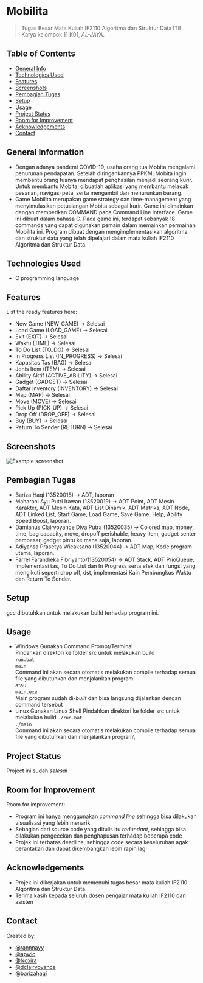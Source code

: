 # Mobilita
> Tugas Besar Mata Kuliah IF2110 Algoritma dan Struktur Data ITB.
> Karya kelompok 11 K01, <i>AL-JAYA</i>.

## Table of Contents
* [General Info](#general-information)
* [Technologies Used](#technologies-used)
* [Features](#features)
* [Screenshots](#screenshots)
* [Pembagian Tugas](#pembagian-tugas)
* [Setup](#setup)
* [Usage](#usage)
* [Project Status](#project-status)
* [Room for Improvement](#room-for-improvement)
* [Acknowledgements](#acknowledgements)
* [Contact](#contact)
<!-- * [License](#license) -->


## General Information
- Dengan adanya pandemi COVID-19, usaha orang tua Mobita mengalami penurunan pendapatan. Setelah diringankannya PPKM, Mobita ingin membantu orang tuanya mendapat penghasilan menjadi seorang kurir. Untuk membantu Mobita, dibuatlah aplikasi yang membantu melacak pesanan, navigasi peta, serta mengambil dan menurunkan barang.
- Game Mobilita merupakan game strategy dan time-management yang menyimulasikan petualangan Mobita sebagai kurir. Game ini dimainkan dengan memberikan COMMAND pada Command Line Interface. Game ini dibuat dalam bahasa C. Pada game ini, terdapat sebanyak 18 commands yang dapat digunakan pemain dalam memainkan permainan Mobilita ini. Program dibuat dengan mengimplementasikan algoritma dan struktur data yang telah dipelajari dalam mata kuliah IF2110 Algoritma dan Struktur Data.


## Technologies Used
- C programming language


## Features
List the ready features here:
- New Game (NEW_GAME) -> Selesai
- Load Game (LOAD_GAME) -> Selesai
- Exit (EXIT) -> Selesai
- Waktu (TIME) -> Selesai
- To Do List (TO_DO) -> Selesai
- In Progress List (IN_PROGRESS) -> Selesai
- Kapasitas Tas (BAG) -> Selesai
- Jenis Item (ITEM) -> Selesai
- Ability Aktif (ACTIVE_ABILITY) -> Selesai
- Gadget (GADGET) -> Selesai
- Daftar Inventory (INVENTORY) -> Selesai
- Map (MAP) -> Selesai
- Move (MOVE) -> Selesai
- Pick Up (PICK_UP) -> Selesai
- Drop Off (DROP_OFF) -> Selesai
- Buy (BUY) -> Selesai
- Return To Sender (RETURN) -> Selesai


## Screenshots
![Example screenshot](https://drive.google.com/uc?export=view&id=1OFkU1gYsQk5zFhEEs1IxMAMatJFI4EUS)

## Pembagian Tugas
<ul>
    <li>Bariza Haqi (13520018) -> ADT, laporan</li>
    <li>Maharani Ayu Putri Irawan (13520019) -> ADT Point, ADT Mesin Karakter, ADT Mesin Kata, ADT List Dinamik, ADT Matriks, ADT Node, ADT Linked List, Start Game, Load Game, Save Game, Help, Ability Speed Boost, laporan. </li>
    <li>Damianus Clairvoyance Diva Putra (13520035) -> Colored map, money, time, bag capacity, move, dropoff perishable, heavy item, gadget senter pembesar, gadget pintu ke mana saja, laporan. </li>
    <li>Adiyansa Prasetya Wicaksana (13520044) -> ADT Map, Kode program utama, laporan. </li>
    <li>Farrel Farandieka Fibriyanto/(13520054) -> ADT Stack, ADT PrioQueue, Implementasi tas, To Do List dan In Progress serta efek dan fungsi yang mengikuti seperti drop off, dst, implementasi Kain Pembungkus Waktu dan Return To Sender.</li>
</ul>

## Setup
gcc dibutuhkan untuk melakukan build terhadap program ini.

## Usage
- Windows
Gunakan Command Prompt/Terminal\
Pindahkan direktori ke folder src untuk melakukan build\
`run.bat`\
`main`\
Command ini akan secara otomatis melakukan compile terhadap semua file yang dibutuhkan dan menjalankan program\
atau\
`main.exe`\
Main program sudah di-_built_ dan bisa langsung dijalankan dengan command tersebut
- Linux
Gunakan Linux Shell
Pindahkan direktori ke folder src untuk melakukan build
`./run.bat`\
`./main`\
Command ini akan secara otomatis melakukan compile terhadap semua file yang dibutuhkan dan menjalankan program\

## Project Status
Project ini sudah  _selesai_ 

## Room for Improvement
Room for improvement:
- Program ini hanya menggunakan _command line_ sehingga bisa dilakukan visualisasi yang lebih menarik
- Sebagian dari source code yang ditulis itu _redundant_, sehingga bisa dilakukan pengecekan dan penghapusan terhadap beberapa code
- Projek ini terbatas deadline, sehingga code secara keseluruhan agak berantakan dan dapat dikembangkan lebih rapih lagi

## Acknowledgements
- Projek ini dikerjakan untuk memenuhi tugas besar mata kuliah IF2110 Algoritma dan Struktur Data
- Terima kasih kepada seluruh dosen pengajar mata kuliah IF2110 dan asisten

## Contact
Created by:
- [@rannnayy](https://github.com/rannnayy)
- [@apwic](https://github.com/apwic)
- [@Noxira](https://github.com/Noxira)
- [@dclairvoyance](https://github.com/dclairvoyance)
- [@barizahaqi](https://github.com/barizahaqi)
<!-- Optional -->
<!-- ## License -->
<!-- This project is open source and available under the [... License](). -->

<!-- You don't have to include all sections - just the one's relevant to your project -->

